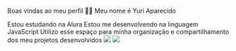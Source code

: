 Boas vindas ao meu perfil 💙💙
Meu nome é Yuri Aparecido

Estou estudando na Alura
Estou me desenvolvendo na linguagem JavaScript
Utilizo esse espaço para minha organização e compartilhamento dos meu projetos desenvolvidos
![](https://media.tenor.com/JYbtda1d1qoAAAAM/toad-hype-overload.gif)
![](https://media.tenor.com/Bd3nSAXPREUAAAAM/tukuna-sukuna.gif)
